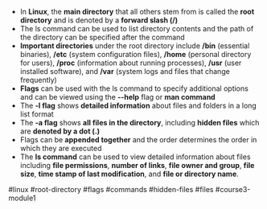 -   In **Linux**, the **main directory** that all others stem from is called the **root directory** and is denoted by a **forward slash (/)**
-   The ls command can be used to list directory contents and the path of the directory can be specified after the command
-   **Important directories** under the root directory include **/bin** (essential binaries), **/etc** (system configuration files), **/home** (personal directory for users), **/proc** (information about running processes), **/usr** (user installed software), and **/var** (system logs and files that change frequently)
-   **Flags** can be used with the ls command to specify additional options and can be viewed using the **--help** flag or **man command**
-   The **-l flag** shows **detailed information** about files and folders in a long list format
-   The **-a flag** shows **all files in the directory**, including **hidden files** which are **denoted by a dot (.)**
-   Flags can be **appended together** and the order determines the order in which they are executed
-   The **ls command** can be used to view detailed information about files including **file permissions**, **number of links**, **file owner and group**, **file size**, **time stamp of last modification**, and **file or directory name**.

#linux #root-directory #flags #commands #hidden-files #files #course3-module1 